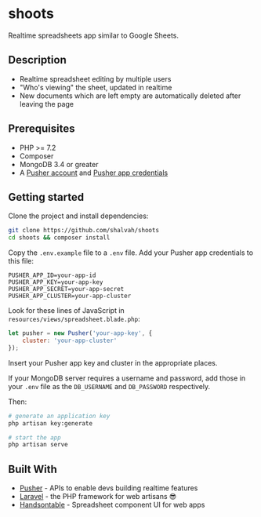 # shoots
Realtime spreadsheets app similar to Google Sheets.

## Description
- Realtime spreadsheet editing by multiple users
- "Who's viewing" the sheet, updated in realtime 
- New documents which are left empty are automatically deleted after leaving the page

## Prerequisites
- PHP >= 7.2
- Composer
- MongoDB 3.4 or greater
- A [Pusher account](https://pusher.com/signup) and [Pusher app credentials](http://dashboard.pusher.com/)

## Getting started
Clone the project and install dependencies:

```bash
git clone https://github.com/shalvah/shoots
cd shoots && composer install
```

Copy the `.env.example` file to a `.env` file. Add your Pusher app credentials to this file:
```
PUSHER_APP_ID=your-app-id
PUSHER_APP_KEY=your-app-key
PUSHER_APP_SECRET=your-app-secret
PUSHER_APP_CLUSTER=your-app-cluster
```

Look for these lines of JavaScript in `resources/views/spreadsheet.blade.php`:
```javascript
let pusher = new Pusher('your-app-key', {
    cluster: 'your-app-cluster'
});
```
Insert your Pusher app key and cluster in the appropriate places.

If your MongoDB server requires a username and password, add those in your `.env` file as the `DB_USERNAME` and `DB_PASSWORD` respectively.

Then:

```bash
# generate an application key
php artisan key:generate

# start the app
php artisan serve
```
## Built With

* [Pusher](https://pusher.com/) - APIs to enable devs building realtime features
* [Laravel](http://laravel.com) - the PHP framework for web artisans :sunglasses:
* [Handsontable](https://github.com/handsontable/handsontable) - Spreadsheet component UI for web apps

